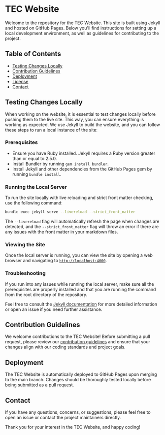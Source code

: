 # TEC Website

Welcome to the repository for the TEC Website.
This site is built using Jekyll and hosted on GitHub Pages.
Below you'll find instructions for setting up a local development environment, as well as guidelines for contributing to
the project.

## Table of Contents

- [Testing Changes Locally](#testing-changes-locally)
- [Contribution Guidelines](#contribution-guidelines)
- [Deployment](#deployment)
- [License](#license)
- [Contact](#contact)

## Testing Changes Locally

When working on the website, it is essential to test changes locally before pushing them to the live site.
This way, you can ensure everything is working as expected.
We use Jekyll to build the website, and you can follow these steps to run a local instance of the site:

### Prerequisites

- Ensure you have Ruby installed. Jekyll requires a Ruby version greater than or equal to 2.5.0.
- Install Bundler by running `gem install bundler`.
- Install Jekyll and other dependencies from the GitHub Pages gem by running `bundle install`.

### Running the Local Server

To run the site locally with live reloading and strict front matter checking, use the following command:

```bash
bundle exec jekyll serve --livereload --strict_front_matter
```

The `--livereload` flag will automatically refresh the page when changes are detected, and the `--strict_front_matter`
flag will throw an error if there are any issues with the front matter in your markdown
files.

### Viewing the Site

Once the local server is running, you can view the site by opening a web browser and navigating
to [`http://localhost:4000`](http://localhost:4000).

### Troubleshooting

If you run into any issues while running the local server, make sure all the prerequisites are properly installed and
that you are running the command from the root directory of the repository.

Feel free to consult the [Jekyll documentation](https://jekyllrb.com/docs/) for more detailed information or open an
issue if you need further assistance.

## Contribution Guidelines

We welcome contributions to the TEC Website! Before submitting a pull request, please review
our [contribution guidelines](CONTRIBUTING.md) and ensure that your changes align with our coding standards and project
goals.

## Deployment

The TEC Website is automatically deployed to GitHub Pages upon merging to the main branch.
Changes should be thoroughly
tested locally before being submitted as a pull request.

## Contact

If you have any questions, concerns, or suggestions, please feel free to open an issue or contact the project
maintainers directly.

Thank you for your interest in the TEC Website, and happy coding!

